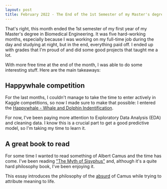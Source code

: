 ```yaml
---
layout: post
title: February 2022 - The End of the 1st Semester of my Master's degree
---
```


That's right, this month ended the 1st semester of my first year of my Master's degree in Biomedical Engineering. It was five hard-working months, especially because I was working on my full-time job during the day and studying at night, but in the end, everything paid off. I ended up with grades that I'm proud of and did some good projects that taught me a lot. 

With more free time at the end of the month, I was able to do some interesting stuff. Here are the main takeaways:

## Happywhale competition
For the last months, I couldn't manage to take the time to enter actively in Kaggle competitions, so now I made sure to make that possible: I entered the [Happywhale - Whale and Dolphin Indentification](https://www.kaggle.com/c/happy-whale-and-dolphin).

For now, I've been paying more attention to Exploratory Data Analysis (EDA) and cleaning data. I know this is a crucial part to get a good predictive model, so I'm taking my time to learn it.
## A great book to read
For some time I wanted to read something of Albert Camus and the time has come. I've been reading ["The Myth of Sisyphus"](https://www.amazon.com/Myth-Sisyphus-Vintage-International/dp/0525564454) and, although it's a quite hard philosophy book, I've been enjoying it. 

This essay introduces the philosophy of the [absurd](https://en.wikipedia.org/wiki/Absurdism) of Camus while trying to attribute meaning to life.
